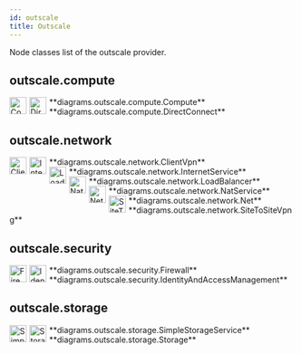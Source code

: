 ```yaml
---
id: outscale
title: Outscale
---
```


Node classes list of the outscale provider.

## outscale.compute


<img width="30" src="../../resources/outscale/compute/compute.png" alt="Compute" style="float: left; padding-right: 5px;" >
**diagrams.outscale.compute.Compute**

<img width="30" src="../../resources/outscale/compute/direct-connect.png" alt="DirectConnect" style="float: left; padding-right: 5px;" >
**diagrams.outscale.compute.DirectConnect**

## outscale.network


<img width="30" src="../../resources/outscale/network/client-vpn.png" alt="ClientVpn" style="float: left; padding-right: 5px;" >
**diagrams.outscale.network.ClientVpn**

<img width="30" src="../../resources/outscale/network/internet-service.png" alt="InternetService" style="float: left; padding-right: 5px;" >
**diagrams.outscale.network.InternetService**

<img width="30" src="../../resources/outscale/network/load-balancer.png" alt="LoadBalancer" style="float: left; padding-right: 5px;" >
**diagrams.outscale.network.LoadBalancer**

<img width="30" src="../../resources/outscale/network/nat-service.png" alt="NatService" style="float: left; padding-right: 5px;" >
**diagrams.outscale.network.NatService**

<img width="30" src="../../resources/outscale/network/net.png" alt="Net" style="float: left; padding-right: 5px;" >
**diagrams.outscale.network.Net**

<img width="30" src="../../resources/outscale/network/site-to-site-vpng.png" alt="SiteToSiteVpng" style="float: left; padding-right: 5px;" >
**diagrams.outscale.network.SiteToSiteVpng**

## outscale.security


<img width="30" src="../../resources/outscale/security/firewall.png" alt="Firewall" style="float: left; padding-right: 5px;" >
**diagrams.outscale.security.Firewall**

<img width="30" src="../../resources/outscale/security/identity-and-access-management.png" alt="IdentityAndAccessManagement" style="float: left; padding-right: 5px;" >
**diagrams.outscale.security.IdentityAndAccessManagement**

## outscale.storage


<img width="30" src="../../resources/outscale/storage/simple-storage-service.png" alt="SimpleStorageService" style="float: left; padding-right: 5px;" >
**diagrams.outscale.storage.SimpleStorageService**

<img width="30" src="../../resources/outscale/storage/storage.png" alt="Storage" style="float: left; padding-right: 5px;" >
**diagrams.outscale.storage.Storage**

